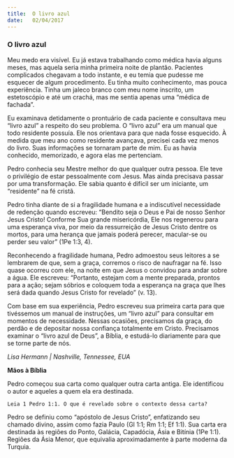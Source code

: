 ```yaml
---
title:  O livro azul
date:   02/04/2017
---
```


### O livro azul

Meu medo era visível. Eu já estava trabalhando como médica havia alguns meses, mas aquela seria minha primeira noite de plantão. Pacientes complicados chegavam a todo instante, e eu temia que pudesse me esquecer de algum procedimento. Eu tinha muito conhecimento, mas pouca experiência. Tinha um jaleco branco com meu nome inscrito, um estetoscópio e até um crachá, mas me sentia apenas uma “médica de fachada”.

Eu examinava detidamente o prontuário de cada paciente e consultava meu “livro azul” a respeito do seu problema. O “livro azul” era um manual que todo residente possuía. Ele nos orientava para que nada fosse esquecido. À medida que meu ano como residente avançava, precisei cada vez menos do livro. Suas informações se tornaram parte de mim. Eu as havia conhecido, memorizado, e agora elas me pertenciam.

Pedro conhecia seu Mestre melhor do que qualquer outra pessoa. Ele teve o privilégio de estar pessoalmente com Jesus. Mas ainda precisava passar por uma transformação. Ele sabia quanto é difícil ser um iniciante, um “residente” na fé cristã.

Pedro tinha diante de si a fragilidade humana e a indiscutível necessidade de redenção quando escreveu: “Bendito seja o Deus e Pai de nosso Senhor Jesus Cristo! Conforme Sua grande misericórdia, Ele nos regenerou para uma esperança viva, por meio da ressurreição de Jesus Cristo dentre os mortos, para uma herança que jamais poderá perecer, macular-se ou perder seu valor” (1Pe 1:3, 4).

Reconhecendo a fragilidade humana, Pedro admoestou seus leitores a se lembrarem de que, sem a graça, corremos o risco de naufragar na fé. Isso quase ocorreu com ele, na noite em que Jesus o convidou para andar sobre a água. Ele escreveu: “Portanto, estejam com a mente preparada, prontos para a ação; sejam sóbrios e coloquem toda a esperança na graça que lhes será dada quando Jesus Cristo for revelado” (v. 13).

Com base em sua experiência, Pedro escreveu sua primeira carta para que tivéssemos um manual de instruções, um “livro azul” para consultar em momentos de necessidade. Nessas ocasiões, precisamos da graça, do perdão e de depositar nossa confiança totalmente em Cristo. Precisamos examinar o “livro azul de Deus”, a Bíblia, e estudá-lo diariamente para que se torne parte de nós.

_Lisa Hermann | Nashville, Tennessee, EUA_

**Mãos à Bíblia**

Pedro começou sua carta como qualquer outra carta antiga. Ele identificou o autor e aqueles a quem ela era destinada.

`Leia 1 Pedro 1:1. O que é revelado sobre o contexto dessa carta?`

Pedro se definiu como “apóstolo de Jesus Cristo”, enfatizando seu chamado divino, assim como fazia Paulo (Gl 1:1; Rm 1:1; Ef 1:1). Sua carta era destinada às regiões do Ponto, Galácia, Capadócia, Ásia e Bitínia (1Pe 1:1). Regiões da Ásia Menor, que equivalia aproximadamente à parte moderna da Turquia.